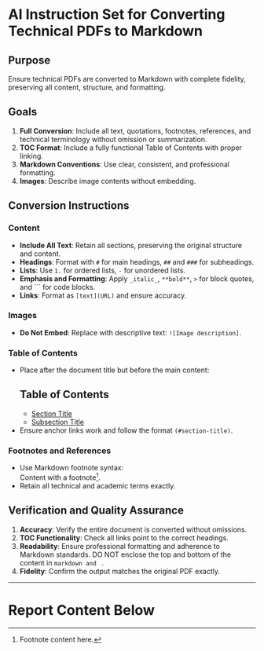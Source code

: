 # AI Instruction Set for Converting Technical PDFs to Markdown
## Purpose
Ensure technical PDFs are converted to Markdown with complete fidelity, preserving all content, structure, and formatting.
## Goals
1. **Full Conversion**: Include all text, quotations, footnotes, references, and technical terminology without omission or summarization.  
2. **TOC Format**: Include a fully functional Table of Contents with proper linking.  
3. **Markdown Conventions**: Use clear, consistent, and professional formatting.  
4. **Images**: Describe image contents without embedding.
## Conversion Instructions
### Content
- **Include All Text**: Retain all sections, preserving the original structure and content.  
- **Headings**: Format with `#` for main headings, `##` and `###` for subheadings.  
- **Lists**: Use `1.` for ordered lists, `-` for unordered lists.  
- **Emphasis and Formatting**: Apply `_italic_`, `**bold**`, `>` for block quotes, and \`\`\` for code blocks.  
- **Links**: Format as `[text](URL)` and ensure accuracy.
### Images
- **Do Not Embed**: Replace with descriptive text: `![Image description]`.
### Table of Contents
- Place after the document title but before the main content:
  ## Table of Contents
  - [Section Title](#section-title)
  - [Subsection Title](#subsection-title)
- Ensure anchor links work and follow the format `(#section-title)`.
### Footnotes and References
- Use Markdown footnote syntax:  
  Content with a footnote[^1].  
  [^1]: Footnote content here.
- Retain all technical and academic terms exactly.
## Verification and Quality Assurance
1. **Accuracy**: Verify the entire document is converted without omissions.  
2. **TOC Functionality**: Check all links point to the correct headings.  
3. **Readability**: Ensure professional formatting and adherence to Markdown standards. DO NOT enclose the top and bottom of the content in ```markdown and ``` . 
4. **Fidelity**: Confirm the output matches the original PDF exactly.  
---
# Report Content Below

